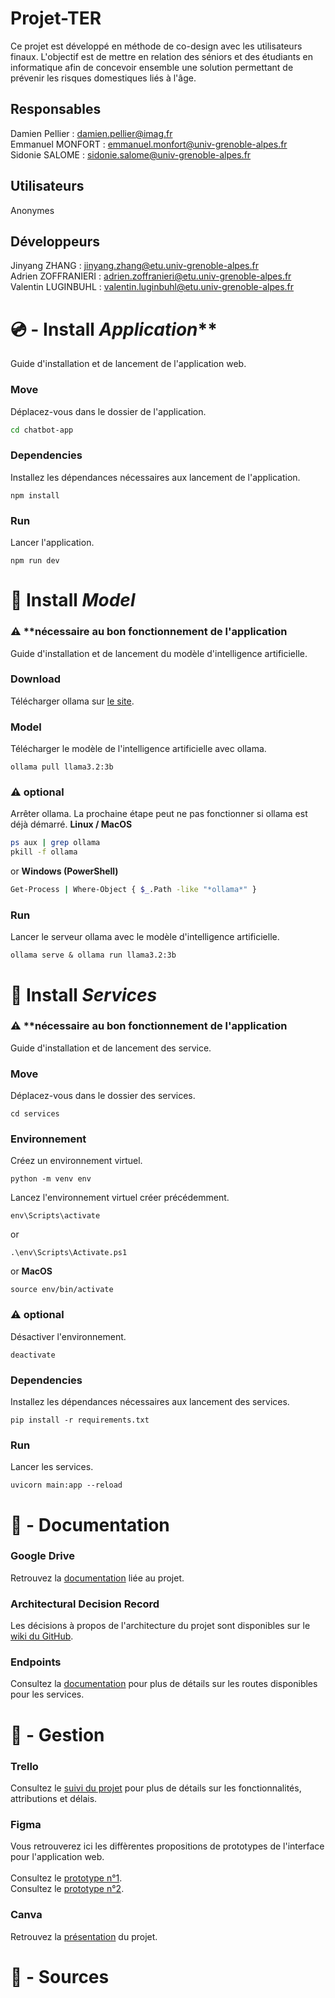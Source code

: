 # Projet-TER

Ce projet est développé en méthode de co-design avec les utilisateurs finaux. L'objectif est de mettre en relation des séniors et des étudiants en informatique afin de concevoir ensemble une solution permettant de prévenir les risques domestiques liés à l'âge.

## Responsables
Damien Pellier : damien.pellier@imag.fr<br>
Emmanuel MONFORT : emmanuel.monfort@univ-grenoble-alpes.fr<br>
Sidonie SALOME : sidonie.salome@univ-grenoble-alpes.fr<br>

## Utilisateurs
Anonymes

## Développeurs
Jinyang ZHANG : jinyang.zhang@etu.univ-grenoble-alpes.fr<br>
Adrien ZOFFRANIERI : adrien.zoffranieri@etu.univ-grenoble-alpes.fr<br>
Valentin LUGINBUHL : valentin.luginbuhl@etu.univ-grenoble-alpes.fr<br>

# 💿 - Install *Application***
Guide d'installation et de lancement de l'application web.

### Move
Déplacez-vous dans le dossier de l'application.
```bash
cd chatbot-app
```

### Dependencies
Installez les dépendances nécessaires aux lancement de l'application.
```
npm install
```

### Run
Lancer l'application.
```
npm run dev
```

# 📀 Install *Model*
### ⚠️ **nécessaire au bon fonctionnement de l'application
Guide d'installation et de lancement du modèle d'intelligence artificielle.

### Download
Télécharger ollama sur [le site](https://ollama.com/).

### Model
Télécharger le modèle de l'intelligence artificielle avec ollama.
```
ollama pull llama3.2:3b
```
### ⚠️ optional
Arrêter ollama. La prochaine étape peut ne pas fonctionner si ollama est déjà démarré.
**Linux / MacOS**
```bash
ps aux | grep ollama
pkill -f ollama
```
or **Windows (PowerShell)**
```bash
Get-Process | Where-Object { $_.Path -like "*ollama*" }
```

### Run
Lancer le serveur ollama avec le modèle d'intelligence artificielle.
```
ollama serve & ollama run llama3.2:3b
```

# 📀 Install *Services*
### ⚠️ **nécessaire au bon fonctionnement de l'application
Guide d'installation et de lancement des service.

### Move
Déplacez-vous dans le dossier des services.
```
cd services
```

### Environnement
Créez un environnement virtuel.
```
python -m venv env
```
Lancez l'environnement virtuel créer précédemment.
```
env\Scripts\activate
```
or
```
.\env\Scripts\Activate.ps1
```
or **MacOS**
```
source env/bin/activate
```

### ⚠️ optional
Désactiver l'environnement.
```
deactivate
```

### Dependencies
Installez les dépendances nécessaires aux lancement des services.
```
pip install -r requirements.txt
```

### Run
Lancer les services.
```
uvicorn main:app --reload
```

# 📄 - Documentation
### Google Drive
Retrouvez la [documentation](https://drive.google.com/drive/folders/1JEOdc0krI__xdzLw-yLSniLKJ48SE4SS?usp=drive_link) liée au projet.

### Architectural Decision Record
Les décisions à propos de l'architecture du projet sont disponibles sur le [wiki du GitHub](https://github.com/yilingwaku/Projet-TER/wiki).

### Endpoints
Consultez la [documentation](docs/endpoints.md) pour plus de détails sur les routes disponibles pour les services.

# 🔧 - Gestion
### Trello
Consultez le [suivi du projet](https://trello.com/invite/67f694473f7d3ed3cd7583ed/ATTI3e14e70c17ee6e8dc61fcd186b7bd01f0AEBEF0B) pour plus de détails sur les fonctionnalités, attributions et délais.

### Figma
Vous retrouverez ici les diffèrentes propositions de prototypes de l'interface pour l'application web.<br><br>
Consultez le [prototype n°1](https://www.figma.com/design/bOfLwcAdD0OGfDwInZ7q42/todolist?node-id=0-1&t=YNuIGgAXkFNEhVJk-1).<br>
Consultez le [prototype n°2](https://www.figma.com/design/ijzuRty4xbBLMVeleVlhWO/Untitled?node-id=0-1&p=f&t=ISRgsWjFg27VHsAU-0).<br>

### Canva
Retrouvez la [présentation](https://www.canva.com/design/DAGcXbwDMwI/WpMSW9hnY3FrsqgDGyFeUA/edit?utm_content=DAGcXbwDMwI&utm_campaign=designshare&utm_medium=link2&utm_source=sharebutton) du projet.

# 🔗 - Sources